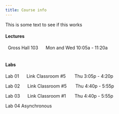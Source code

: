 ```yaml
---
title: Course info
---
```


This is some text to see if this works

#### Lectures

<font color="#339898"><i class="fas fa-university"></i></font> &nbsp; Gross Hall 103 &nbsp;&nbsp; <font color="#339898"><i class="fas fa-calendar"></i></font> &nbsp; Mon and Wed 10:05a - 11:20a
<br>
<br>

#### Labs

Lab 01 &nbsp;&nbsp; <font color="#339898"><i class="fas fa-university"></i></font> &nbsp; Link Classroom #5 &nbsp;&nbsp;&nbsp; <font color="#339898"><i class="fas fa-calendar"></i></font> &nbsp; Thu 3:05p - 4:20p

Lab 02  &nbsp;&nbsp; <font color="#339898"><i class="fas fa-university"></i></font> &nbsp; Link Classroom #5 &nbsp;&nbsp;&nbsp; <font color="#339898"><i class="fas fa-calendar"></i></font> &nbsp; Thu 4:40p - 5:55p

Lab 03  &nbsp;&nbsp; <font color="#339898"><i class="fas fa-university"></i></font> &nbsp; Link Classroom #1 &nbsp;&nbsp;&nbsp; <font color="#339898"><i class="fas fa-calendar"></i></font> &nbsp; Thu 4:40p - 5:55p

Lab 04 Asynchronous

</center>

   
